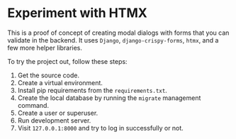 # Experiment with HTMX

This is a proof of concept of creating modal dialogs with forms that you can validate in the backend. It uses `Django`, `django-crispy-forms`, `htmx`, and a few more helper libraries.

To try the project out, follow these steps:

1. Get the source code.
2. Create a virtual environment.
3. Install pip requirements from the `requirements.txt`.
4. Create the local database by running the `migrate` management command.
5. Create a user or superuser.
6. Run development server.
7. Visit `127.0.0.1:8000` and try to log in successfully or not.

